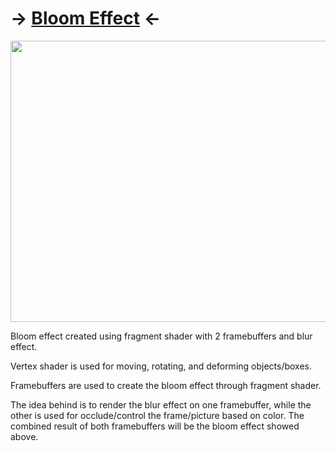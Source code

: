 # -> [Bloom Effect](/Experiences/Assignments/3DGameProgramming/BloomEffect/fragmentShader1.frag) <-

<img src="https://github.com/FJinn/fjinn.github.io/blob/master/Assignments/3DGameProgramming/Images/BloomEffect.gif?raw=true" width="800" height="450" />

Bloom effect created using fragment shader with 2 framebuffers and blur effect.

Vertex shader is used for moving, rotating, and deforming objects/boxes.

Framebuffers are used to create the bloom effect through fragment shader. 

The idea behind is to render the blur effect on one framebuffer, while the other is used for occlude/control the frame/picture based on color. The combined result of both framebuffers will be the bloom effect showed above.
